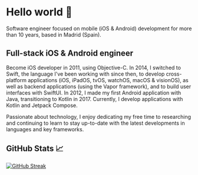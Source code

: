 # Hello world 👋

Software engineer focused on mobile (iOS & Android) development for more than 10 years, based in Madrid (Spain).

## Full-stack iOS & Android engineer

Become iOS developer in 2011, using Objective-C. In 2014, I switched to Swift, the language I've been working with since then, to develop cross-platform applications (iOS, iPadOS, tvOS, watchOS, macOS & visionOS), as well as backend applications (using the Vapor framework), and to build user interfaces with SwiftUI. In 2012, I made my first Android application with Java, transitioning to Kotlin in 2017. Currently, I develop applications with Kotlin and Jetpack Compose.

Passionate about technology, I enjoy dedicating my free time to researching and continuing to learn to stay up-to-date with the latest developments in languages and key frameworks.

## GitHub Stats 📈

[![GitHub Streak](https://streak-stats.demolab.com?user=Sepho&theme=horizon&border_radius=16)](https://git.io/streak-stats)
